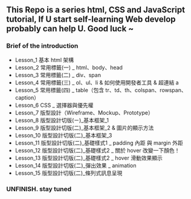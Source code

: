 This Repo is a series html, CSS and JavaScript tutorial, If U start self-learning Web develop probably can help U. Good luck ~
------------------------------------------

### Brief of the introduction
* Lesson_1 基本 html 架構
* Lesson_2 常用標籤(一) _ html、body、head
* Lesson_3 常用標籤(二) _ div、span
* Lesson_4 常用標籤(三) _ ol、ul、li & 如何使用開發者工具 & 超連結 a
* Lesson_5 常用標籤(四) _ table（包含 tr、td、th、colspan、rowspan、caption）
* Lesson_6 CSS _ 選擇器與優先權
* Lesson_7 版型設計（Wireframe、Mockup、Prototype）
* Lesson_8 版型設計切版(ㄧ)_基本框架_1
* Lesson_9 版型設計切版(二)_基本框架_2 & 圖片的顯示方法
* Lesson_10 版型設計切版(二)_基本框架_3
* Lesson_11 版型設計切版(二)_基礎樣式1 _ padding 內距 與 margin 外距
* Lesson_12 版型設計切版(二)_基礎樣式2 _ 關於 hover 改變一下顏色！
* Lesson_13 版型設計切版(二)_基礎樣式2 _ hover 滑動效果顯示
* Lesson_14 版型設計切版(二)_彈出效果 _ animation
* Lesson_15 版型設計切版(二)_條列式訊息呈現


### UNFINISH. stay tuned

